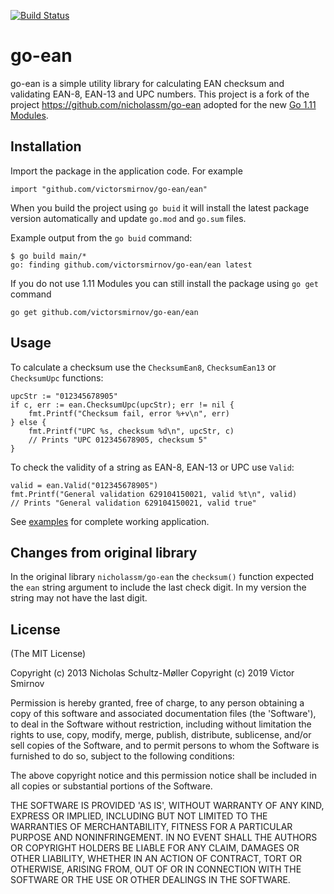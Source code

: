 [![Build Status](https://travis-ci.com/victorsmirnov/go-ean.svg?branch=master)](https://travis-ci.com/victorsmirnov/go-ean)

go-ean
======

go-ean is a simple utility library for calculating EAN checksum and validating EAN-8, EAN-13 and UPC numbers.
This project is a fork of the project https://github.com/nicholassm/go-ean adopted for the new [Go 1.11 Modules].

## Installation

Import the package in the application code. For example

    import "github.com/victorsmirnov/go-ean/ean"

When you build the project using `go buid` it will install the latest package version automatically
and update `go.mod` and `go.sum` files.

Example output from the `go buid` command:

    $ go build main/*
    go: finding github.com/victorsmirnov/go-ean/ean latest

If you do not use 1.11 Modules you can still install the package using `go get` command

    go get github.com/victorsmirnov/go-ean/ean

## Usage

To calculate a checksum use the `ChecksumEan8`, `ChecksumEan13` or `ChecksumUpc` functions:

    upcStr := "012345678905"
    if c, err := ean.ChecksumUpc(upcStr); err != nil {
        fmt.Printf("Checksum fail, error %+v\n", err)
    } else {
        fmt.Printf("UPC %s, checksum %d\n", upcStr, c)
        // Prints "UPC 012345678905, checksum 5"
    }

To check the validity of a string as EAN-8, EAN-13 or UPC use `Valid`:

    valid = ean.Valid("012345678905")
    fmt.Printf("General validation 629104150021, valid %t\n", valid)
    // Prints "General validation 629104150021, valid true"

See [examples](../blob/master/example/main.go) for complete working application.

## Changes from original library

In the original library `nicholassm/go-ean` the `checksum()` function expected the `ean` string argument
to include the last check digit. In my version the string may not have the last digit.

[Go 1.11 Modules]: https://github.com/golang/go/wiki/Modules

## License

(The MIT License)

Copyright (c) 2013 Nicholas Schultz-Møller
Copyright (c) 2019 Victor Smirnov

Permission is hereby granted, free of charge, to any person obtaining
a copy of this software and associated documentation files (the
'Software'), to deal in the Software without restriction, including
without limitation the rights to use, copy, modify, merge, publish,
distribute, sublicense, and/or sell copies of the Software, and to
permit persons to whom the Software is furnished to do so, subject to
the following conditions:

The above copyright notice and this permission notice shall be
included in all copies or substantial portions of the Software.

THE SOFTWARE IS PROVIDED 'AS IS', WITHOUT WARRANTY OF ANY KIND,
EXPRESS OR IMPLIED, INCLUDING BUT NOT LIMITED TO THE WARRANTIES OF
MERCHANTABILITY, FITNESS FOR A PARTICULAR PURPOSE AND NONINFRINGEMENT.
IN NO EVENT SHALL THE AUTHORS OR COPYRIGHT HOLDERS BE LIABLE FOR ANY
CLAIM, DAMAGES OR OTHER LIABILITY, WHETHER IN AN ACTION OF CONTRACT,
TORT OR OTHERWISE, ARISING FROM, OUT OF OR IN CONNECTION WITH THE
SOFTWARE OR THE USE OR OTHER DEALINGS IN THE SOFTWARE.
